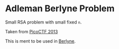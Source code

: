 Adleman Berlyne Problem
=======================

Small RSA problem with small fixed `n`.

Taken from [PicoCTF 2013](https://raw.githubusercontent.com/picoCTF/2013-Problems)

This is ment to be used in [Berlyne](https://github.com/rugo/berlyne).
